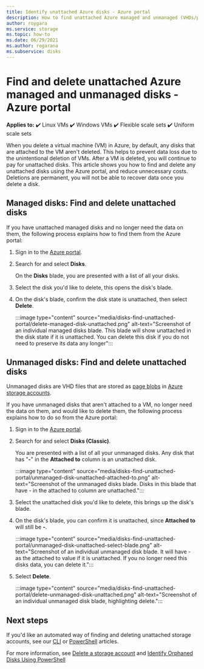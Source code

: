 ```yaml
---
title: Identify unattached Azure disks - Azure portal
description: How to find unattached Azure managed and unmanaged (VHDs/page blobs) disks by using the Azure portal.
author: roygara
ms.service: storage
ms.topic: how-to
ms.date: 06/29/2021
ms.author: rogarana
ms.subservice: disks
---
```


# Find and delete unattached Azure managed and unmanaged disks - Azure portal

**Applies to:** :heavy_check_mark: Linux VMs :heavy_check_mark: Windows VMs :heavy_check_mark: Flexible scale sets :heavy_check_mark: Uniform scale sets

When you delete a virtual machine (VM) in Azure, by default, any disks that are attached to the VM aren't deleted. This helps to prevent data loss due to the unintentional deletion of VMs. After a VM is deleted, you will continue to pay for unattached disks. This article shows you how to find and delete any unattached disks using the Azure portal, and reduce unnecessary costs. Deletions are permanent, you will not be able to recover data once you delete a disk.

## Managed disks: Find and delete unattached disks

If you have unattached managed disks and no longer need the data on them, the following process explains how to find them from the Azure portal:

1. Sign in to the [Azure portal](https://portal.azure.com/).
1. Search for and select **Disks**.

    On the **Disks** blade, you are presented with a list of all your disks.

1. Select the disk you'd like to delete, this opens the disk's blade.
1. On the disk's blade, confirm the disk state is unattached, then select **Delete**.

    :::image type="content" source="media/disks-find-unattached-portal/delete-managed-disk-unattached.png" alt-text="Screenshot of an individual managed disks blade. This blade will show unattached in the disk state if it is unattached. You can delete this disk if you do not need to preserve its data any longer":::

## Unmanaged disks: Find and delete unattached disks

Unmanaged disks are VHD files that are stored as [page blobs](/rest/api/storageservices/understanding-block-blobs--append-blobs--and-page-blobs#about-page-blobs) in [Azure storage accounts](../storage/common/storage-account-overview.md).

If you have unmanaged disks that aren't attached to a VM, no longer need the data on them, and would like to delete them, the following process explains how to do so from the Azure portal:

1. Sign in to the [Azure portal](https://portal.azure.com/).
1. Search for and select **Disks (Classic)**.

    You are presented with a list of all your unmanaged disks. Any disk that has "**-**" in the **Attached to** column is an unattached disk.

    :::image type="content" source="media/disks-find-unattached-portal/unmanaged-disk-unattached-attached-to.png" alt-text="Screenshot of the unmanaged disks blade. Disks in this blade that have - in the attached to column are unattached.":::

1. Select the unattached disk you'd like to delete, this brings up the disk's blade.

1. On the disk's blade, you can confirm it is unattached, since **Attached to** will still be **-**.

    :::image type="content" source="media/disks-find-unattached-portal/unmanaged-disk-unattached-select-blade.png" alt-text="Screenshot of an individual unmanaged disk blade. It will have - as the attached to value if it is unattached. If you no longer need this disks data, you can delete it.":::

1. Select **Delete**.

    :::image type="content" source="media/disks-find-unattached-portal/delete-unmanaged-disk-unattached.png" alt-text="Screenshot of an individual unmanaged disk blade, highlighting delete.":::

## Next steps

If you'd like an automated way of finding and deleting unattached storage accounts, see our [CLI](linux/find-unattached-disks.md) or [PowerShell](windows/find-unattached-disks.md) articles.

For more information, see [Delete a storage account](../storage/common/storage-account-create.md#delete-a-storage-account) and [Identify Orphaned Disks Using PowerShell](/archive/blogs/ukplatforms/azure-cost-optimisation-series-identify-orphaned-disks-using-powershell)
